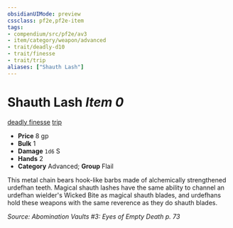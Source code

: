 ```yaml
---
obsidianUIMode: preview
cssclass: pf2e,pf2e-item
tags:
- compendium/src/pf2e/av3
- item/category/weapon/advanced
- trait/deadly-d10
- trait/finesse
- trait/trip
aliases: ["Shauth Lash"]
---
```

# Shauth Lash *Item 0*  
[deadly <d10>](../../../rules/traits/deadly.md)  [finesse](../../../rules/traits/finesse.md)  [trip](../../../rules/traits/trip.md)  

- **Price** 8 gp
- **Bulk** 1
- **Damage** `1d6` S
- **Hands** 2
- **Category** Advanced; **Group** Flail 

This metal chain bears hook-like barbs made of alchemically strengthened urdefhan teeth. Magical shauth lashes have the same ability to channel an urdefhan wielder's Wicked Bite as magical shauth blades, and urdefhans hold these weapons with the same reverence as they do shauth blades.

*Source: Abomination Vaults #3: Eyes of Empty Death p. 73*